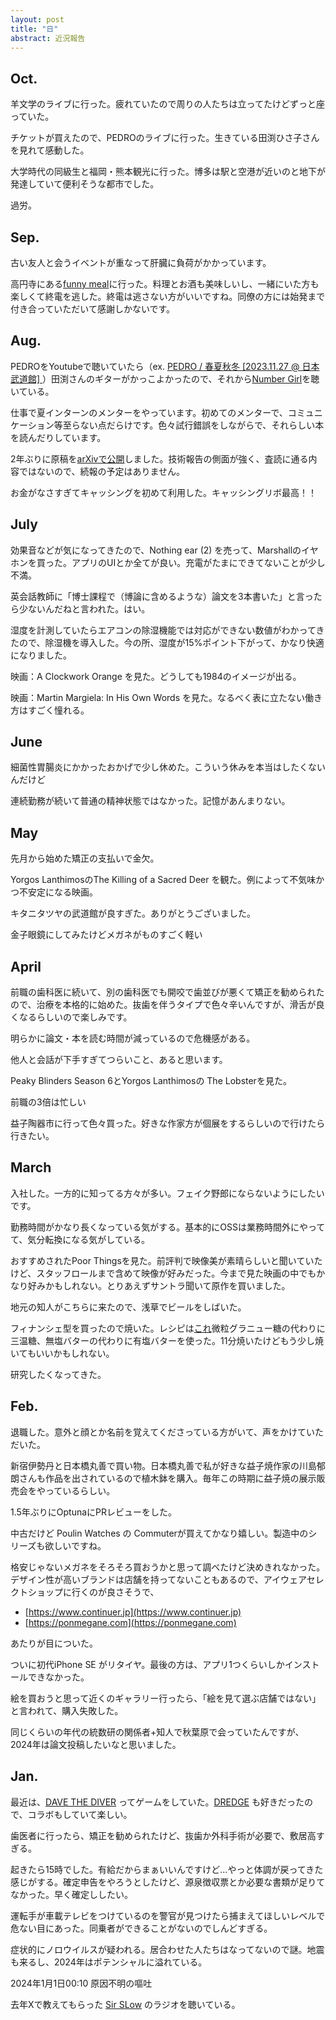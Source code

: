 ```yaml
---
layout: post
title: "日"
abstract: 近況報告
---
```


## Oct.

羊文学のライブに行った。疲れていたので周りの人たちは立ってたけどずっと座っていた。

チケットが買えたので、PEDROのライブに行った。生きている田渕ひさ子さんを見れて感動した。

大学時代の同級生と福岡・熊本観光に行った。博多は駅と空港が近いのと地下が発達していて便利そうな都市でした。

過労。

## Sep.

古い友人と会うイベントが重なって肝臓に負荷がかかっています。

高円寺にある[funny meal](https://www.instagram.com/funnymeal_koenji)に行った。料理とお酒も美味しいし、一緒にいた方も楽しくて終電を逃した。終電は逃さない方がいいですね。同僚の方には始発まで付き合っていただいて感謝しかないです。


## Aug.

PEDROをYoutubeで聴いていたら（ex. [PEDRO / 春夏秋冬 [2023.11.27 @ 日本武道館]
](https://www.youtube.com/watch?v=sBxVNpbEcXk) ）田渕さんのギターがかっこよかったので、それから[Number Girl](https://numbergirl.com/)を聴いている。

仕事で夏インターンのメンターをやっています。初めてのメンターで、コミュニケーション等至らない点だらけです。色々試行錯誤をしながらで、それらしい本を読んだりしています。

2年ぶりに原稿を[arXivで公開](https://arxiv.org/abs/2408.08027)しました。技術報告の側面が強く、査読に通る内容ではないので、続報の予定はありません。

お金がなさすぎてキャッシングを初めて利用した。キャッシングリボ最高！！

## July

効果音などが気になってきたので、Nothing ear (2) を売って、Marshallのイヤホンを買った。アプリのUIとか全てが良い。充電がたまにできてないことが少し不満。

英会話教師に「博士課程で（博論に含めるような）論文を3本書いた」と言ったら少ないんだねと言われた。はい。

湿度を計測していたらエアコンの除湿機能では対応ができない数値がわかってきたので、除湿機を導入した。今の所、湿度が15%ポイント下がって、かなり快適になりました。

映画：A Clockwork Orange を見た。どうしても1984のイメージが出る。

映画：Martin Margiela: In His Own Words を見た。なるべく表に立たない働き方はすごく憧れる。

## June

細菌性胃腸炎にかかったおかげで少し休めた。こういう休みを本当はしたくないんだけど

連続勤務が続いて普通の精神状態ではなかった。記憶があんまりない。

## May

先月から始めた矯正の支払いで金欠。

Yorgos LanthimosのThe Killing of a Sacred Deer を観た。例によって不気味かつ不安定になる映画。

キタニタツヤの武道館が良すぎた。ありがとうございました。

金子眼鏡にしてみたけどメガネがものすごく軽い

## April

前職の歯科医に続いて、別の歯科医でも開咬で歯並びが悪くて矯正を勧められたので、治療を本格的に始めた。抜歯を伴うタイプで色々辛いんですが、滑舌が良くなるらしいので楽しみです。

明らかに論文・本を読む時間が減っているので危機感がある。

他人と会話が下手すぎてつらいこと、あると思います。

Peaky Blinders Season 6とYorgos Lanthimosの The Lobsterを見た。

前職の3倍は忙しい

益子陶器市に行って色々買った。好きな作家方が個展をするらしいので行けたら行きたい。

## March

入社した。一方的に知ってる方々が多い。フェイク野郎にならないようにしたいです。

勤務時間がかなり長くなっている気がする。基本的にOSSは業務時間外にやってて、気分転換になる気がしている。

おすすめされたPoor Thingsを見た。前評判で映像美が素晴らしいと聞いていたけど、スタッフロールまで含めて映像が好みだった。今まで見た映画の中でもかなり好みかもしれない。とりあえずサントラ聞いて原作を買いました。

地元の知人がこちらに来たので、浅草でビールをしばいた。

フィナンシェ型を買ったので焼いた。レシピは[これ](https://tomiz.com/recipe/pro/detail/20211014163651)微粒グラニュー糖の代わりに三温糖、無塩バターの代わりに有塩バターを使った。11分焼いたけどもう少し焼いてもいいかもしれない。

研究したくなってきた。

## Feb.

退職した。意外と顔とか名前を覚えてくださっている方がいて、声をかけていただいた。

新宿伊勢丹と日本橋丸善で買い物。日本橋丸善で私が好きな益子焼作家の川島郁朗さんも作品を出されているので植木鉢を購入。毎年この時期に益子焼の展示販売会をやっているらしい。

1.5年ぶりにOptunaにPRレビューをした。

中古だけど Poulin Watches の Commuterが買えてかなり嬉しい。製造中のシリーズも欲しいですね。

格安じゃないメガネをそろそろ買おうかと思って調べたけど決めきれなかった。デザイン性が高いブランドは店舗を持ってないこともあるので、アイウェアセレクトショップに行くのが良さそうで、

- [https://www.continuer.jp](https://www.continuer.jp)
- [https://ponmegane.com](https://ponmegane.com)

あたりが目についた。

ついに初代iPhone SE がリタイヤ。最後の方は、アプリ1つくらいしかインストールできなかった。

絵を買おうと思って近くのギャラリー行ったら、「絵を見て選ぶ店舗ではない」と言われて、購入失敗した。

同じくらいの年代の統数研の関係者+知人で秋葉原で会っていたんですが、2024年は論文投稿したいなと思いました。

## Jan.

最近は、[DAVE THE DIVER](https://store-jp.nintendo.com/list/software/70010000060371.html) ってゲームをしていた。[DREDGE](https://store-jp.nintendo.com/list/software/70010000060548.html) も好きだったので、コラボもしていて楽しい。

歯医者に行ったら、矯正を勧められたけど、抜歯か外科手術が必要で、敷居高すぎる。

起きたら15時でした。有給だからまぁいいんですけど…やっと体調が戻ってきた感じがする。確定申告をやろうとしたけど、源泉徴収票とか必要な書類が足りてなかった。早く確定ししたい。

運転手が車載テレビをつけているのを警官が見つけたら捕まえてほしいレベルで危ない目にあった。同乗者ができることがないのでしんどすぎる。

症状的にノロウイルスが疑われる。居合わせた人たちはなってないので謎。地震も来るし、2024年はポテンシャルに溢れている。

2024年1月1日00:10 原因不明の嘔吐

去年Xで教えてもらった [Sir SLow](https://www.j-wave.co.jp/contents/navigator/sirslow.html) のラジオを聴いている。
